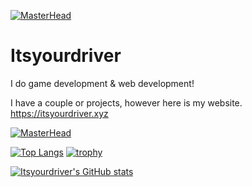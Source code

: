 [![MasterHead](https://upload.hicoria.com/files/ZpEjm86z.png)](https://github.com/Itsyourdriver)


# Itsyourdriver
I do game development & web development!

I have a couple or projects, however here is my website.
https://itsyourdriver.xyz


[![MasterHead](https://upload.hicoria.com/files/H3yyWpKw.png)](https://github.com/Itsyourdriver)


[![Top Langs](https://github-readme-stats.vercel.app/api/top-langs/?username=Itsyourdriver)](https://github.com/anuraghazra/github-readme-stats)
[![trophy](https://github-profile-trophy.vercel.app/?username=Itsyourdriver)](https://github.com/ryo-ma/github-profile-trophy)



[![Itsyourdriver's GitHub stats](https://github-readme-stats.vercel.app/api?username=Itsyourdriver)](https://github.com/anuraghazra/github-readme-stats)
